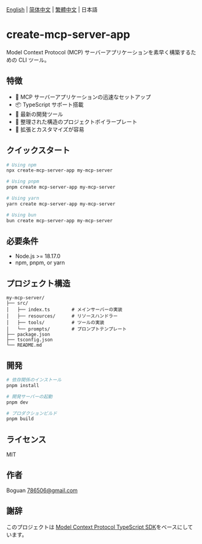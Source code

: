 [English](../README.md) | [简体中文](docs/README_zh-CN.md) | [繁體中文](docs/README_zh-TW.md) | 日本語

# create-mcp-server-app

Model Context Protocol (MCP) サーバーアプリケーションを素早く構築するための CLI ツール。

## 特徴

- 🚀 MCP サーバーアプリケーションの迅速なセットアップ
- 📦 TypeScript サポート搭載
- 🔧 最新の開発ツール
- 📝 整理された構造のプロジェクトボイラープレート
- 🎯 拡張とカスタマイズが容易

## クイックスタート

```bash
# Using npm
npx create-mcp-server-app my-mcp-server

# Using pnpm
pnpm create mcp-server-app my-mcp-server

# Using yarn
yarn create mcp-server-app my-mcp-server

# Using bun
bun create mcp-server-app my-mcp-server
```

## 必要条件

- Node.js >= 18.17.0
- npm, pnpm, or yarn

## プロジェクト構造

```
my-mcp-server/
├── src/
│   ├── index.ts        # メインサーバーの実装
│   ├── resources/      # リソースハンドラー
│   ├── tools/          # ツールの実装
│   └── prompts/        # プロンプトテンプレート
├── package.json
├── tsconfig.json
└── README.md
```

## 開発

```bash
# 依存関係のインストール
pnpm install

# 開発サーバーの起動
pnpm dev

# プロダクションビルド
pnpm build
```

## ライセンス

MIT

## 作者

Boguan <786506@gmail.com>

## 謝辞

このプロジェクトは [Model Context Protocol TypeScript SDK](https://github.com/modelcontextprotocol/typescript-sdk)をベースにしています。